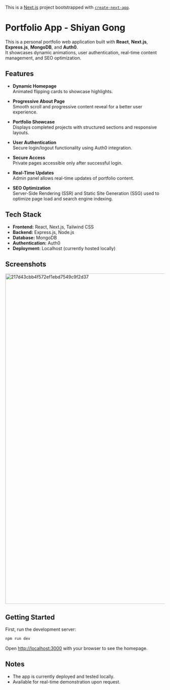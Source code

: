 This is a [Next.js](https://nextjs.org/) project bootstrapped with [`create-next-app`](https://github.com/vercel/next.js/tree/canary/packages/create-next-app).


# Portfolio App - Shiyan Gong

This is a personal portfolio web application built with **React**, **Next.js**, **Express.js**, **MongoDB**, and **Auth0**.  
It showcases dynamic animations, user authentication, real-time content management, and SEO optimization.

## Features

- **Dynamic Homepage**  
  Animated flipping cards to showcase highlights.

- **Progressive About Page**  
  Smooth scroll and progressive content reveal for a better user experience.

- **Portfolio Showcase**  
  Displays completed projects with structured sections and responsive layouts.

- **User Authentication**  
  Secure login/logout functionality using Auth0 integration.

- **Secure Access**  
  Private pages accessible only after successful login.

- **Real-Time Updates**  
  Admin panel allows real-time updates of portfolio content.

- **SEO Optimization**  
  Server-Side Rendering (SSR) and Static Site Generation (SSG) used to optimize page load and search engine indexing.

## Tech Stack

- **Frontend:** React, Next.js, Tailwind CSS
- **Backend:** Express.js, Node.js
- **Database:** MongoDB
- **Authentication:** Auth0
- **Deployment:** Localhost (currently hosted locally)

## Screenshots

<img width="1044" alt="217d43cbb4f572ef1ebd7549c9f2d37" src="https://github.com/user-attachments/assets/5e4bde38-6c71-4928-8890-7c90666262c6" />


## Getting Started

First, run the development server:

```bash
npm run dev
```

Open [http://localhost:3000](http://localhost:3000) with your browser to see the homepage.

## Notes

- The app is currently deployed and tested locally.
- Available for real-time demonstration upon request.
